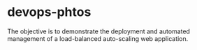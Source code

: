 # devops-phtos
The objective  is to demonstrate the deployment and automated management of a load-balanced auto-scaling web application.
